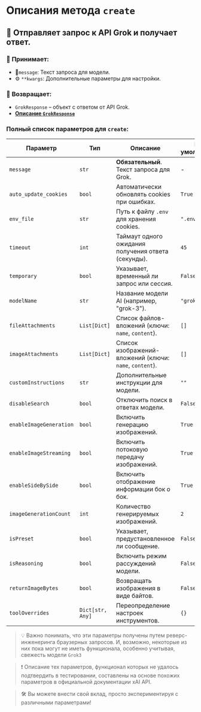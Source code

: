 # Описания метода `create`


## 🚀 Отправляет запрос к API Grok и получает ответ.

### 📨 **Принимает:**  
- 📜`message`: Текст запроса для модели.  
- ⚙ `**kwargs`: Дополнительные параметры для настройки.  

### 🎯 **Возвращает:**  
- `GrokResponse` – объект с ответом от API Grok.
- **[Описание `GrokResponse`](GrokResponse.md)**


### Полный список параметров для `create`:

| Параметр                | Тип              | Описание                                                | По умолчанию |
|-------------------------|------------------|---------------------------------------------------------|--------------|
| `message`               | `str`            | **Обязательный**. Текст запроса для Grok.               | -            |
| `auto_update_cookies`   | `bool`           | Автоматически обновлять cookies при ошибках.            | `True`       |
| `env_file`              | `str`            | Путь к файлу `.env` для хранения cookies.               | `".env"`     |
| `timeout`               | `int`            | Таймаут одного ожидания получения ответа (секунды).     | `45`         |
| `temporary`             | `bool`           | Указывает, временный ли запрос или сессия.              | `False`      |
| `modelName`             | `str`            | Название модели AI (например, "grok-3").                | `"grok-3"`   |
| `fileAttachments`       | `List[Dict]`     | Список файлов-вложений (ключи: `name`, `content`).      | `[]`         |
| `imageAttachments`      | `List[Dict]`     | Список изображений-вложений (ключи: `name`, `content`). | `[]`         |
| `customInstructions`    | `str`            | Дополнительные инструкции для модели.                   | `""`         |
| `disableSearch`         | `bool`           | Отключить поиск в ответах модели.                       | `False`      |
| `enableImageGeneration` | `bool`           | Включить генерацию изображений.                         | `True`       |
| `enableImageStreaming`  | `bool`           | Включить потоковую передачу изображений.                | `True`       |
| `enableSideBySide`      | `bool`           | Включить отображение информации бок о бок.              | `True`       |
| `imageGenerationCount`  | `int`            | Количество генерируемых изображений.                    | `2`          |
| `isPreset`              | `bool`           | Указывает, предустановленное ли сообщение.              | `False`      |
| `isReasoning`           | `bool`           | Включить режим рассуждений модели.                      | `False`      |
| `returnImageBytes`      | `bool`           | Возвращать изображения в виде байтов.                   | `False`      |
| `toolOverrides`         | `Dict[str, Any]` | Переопределение настроек инструментов.                  | `{}`         |

> 💡 Важно понимать, что эти параметры получены путем реверс-инженеринга браузерных запросов. И, возможно, некоторые из них пока могут не иметь функционала, особенно учитывая, свежесть модели `Grok3`

> ❗ Описание тех параметров, функционал которых не удалось подтвердить в тестировании, составлены на основе похожих параметров в официальной документации xAI API. 

> 🛠️ Вы можете внести свой вклад, просто экспериментируя с различными параметрами!